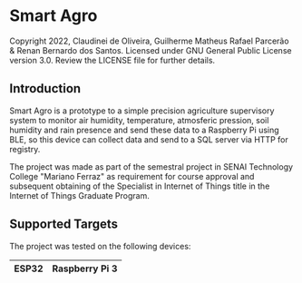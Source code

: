 # Smart Agro

Copyright 2022, Claudinei de Oliveira, Guilherme Matheus Rafael Parcerão & Renan Bernardo dos Santos. Licensed under GNU General Public License version 3.0. Review the LICENSE file for further details.

## Introduction

Smart Agro is a prototype to a simple precision agriculture supervisory system to monitor air humidity, temperature, atmosferic pression, soil humidity and rain presence and send these data to a Raspberry Pi using BLE, so this device can collect data and send to a SQL server via HTTP for registry.

The project was made as part of the semestral project in SENAI Technology College "Mariano Ferraz" as requirement for course approval and subsequent obtaining of the Specialist in Internet of Things title in the Internet of Things Graduate Program.

## Supported Targets

The project was tested on the following devices:

| ESP32 | Raspberry Pi 3 |
| ----- | -------------- |
